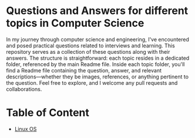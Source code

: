 # Questions and Answers for different topics in Computer Science

In my journey through computer science and engineering, I've encountered and posed practical questions related to interviews and learning. This repository serves as a collection of these questions along with their answers. The structure is straightforward: each topic resides in a dedicated folder, referenced by the main Readme file. Inside each topic folder, you'll find a Readme file containing the question, answer, and relevant descriptions—whether they be images, references, or anything pertinent to the question. Feel free to explore, and I welcome any pull requests and collaborations.

# Table of Content

- [Linux OS](./Linux/README.md)
